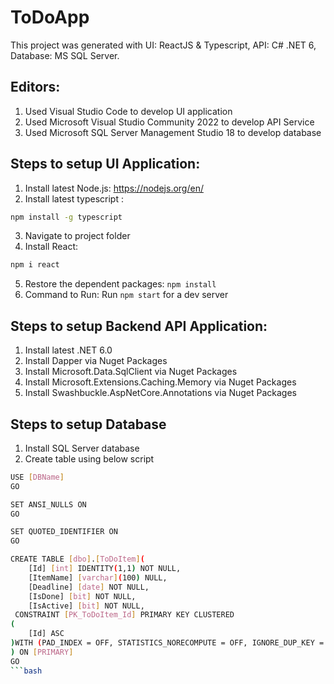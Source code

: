 # ToDoApp

This project was generated with UI: ReactJS & Typescript, API: C# .NET 6, Database: MS SQL Server.

## Editors:
1. Used Visual Studio Code to develop UI application
2. Used Microsoft Visual Studio Community 2022 to develop API Service
3. Used Microsoft SQL Server Management Studio 18 to develop database

## Steps to setup UI Application:
1. Install latest Node.js: https://nodejs.org/en/
2. Install latest typescript : 
```bash
npm install -g typescript
```
3. Navigate to project folder
4. Install React:
 ```bash
npm i react
```
5. Restore the dependent packages: `npm install`
6. Command to Run: Run `npm start` for a dev server

## Steps to setup Backend API Application:
1. Install latest .NET 6.0
2. Install Dapper via Nuget Packages 
3. Install Microsoft.Data.SqlClient via Nuget Packages 
4. Install Microsoft.Extensions.Caching.Memory via Nuget Packages 
5. Install Swashbuckle.AspNetCore.Annotations via Nuget Packages 

## Steps to setup Database
1. Install SQL Server database
2. Create table using below script

```bash
USE [DBName]
GO

SET ANSI_NULLS ON
GO

SET QUOTED_IDENTIFIER ON
GO

CREATE TABLE [dbo].[ToDoItem](
	[Id] [int] IDENTITY(1,1) NOT NULL,
	[ItemName] [varchar](100) NULL,
	[Deadline] [date] NOT NULL,
	[IsDone] [bit] NOT NULL,
	[IsActive] [bit] NOT NULL,
 CONSTRAINT [PK_ToDoItem_Id] PRIMARY KEY CLUSTERED 
(
	[Id] ASC
)WITH (PAD_INDEX = OFF, STATISTICS_NORECOMPUTE = OFF, IGNORE_DUP_KEY = OFF, ALLOW_ROW_LOCKS = ON, ALLOW_PAGE_LOCKS = ON, OPTIMIZE_FOR_SEQUENTIAL_KEY = OFF) ON [PRIMARY]
) ON [PRIMARY]
GO
```bash
